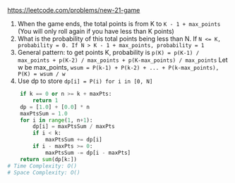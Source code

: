 https://leetcode.com/problems/new-21-game

1. When the game ends, the total points is from K to `K - 1 + max_points` (You will only roll again if you have less than K points)
2. What is the probability of this total points being less than N. If `N <= K, probability = 0. If N > K - 1 + max_points, probability = 1`
3. General pattern: to get points K, probability is `p(K) = p(K-1) / max_points + p(K-2) / max_points + p(K-max_points) / max_points`
Let w be max_points, `wsum = P(k-1) + P(k-2) + ... + P(k-max_points), P(K) = wsum / w`
4. Use dp to store `dp[i] = P(i) for i in [0, N]`

```python
    if k == 0 or n >= k + maxPts: 
        return 1
    dp = [1.0] + [0.0] * n
    maxPtsSum = 1.0
    for i in range(1, n+1):
        dp[i] = maxPtsSum / maxPts
        if i < k:
            maxPtsSum += dp[i]
        if i - maxPts >= 0:
            maxPtsSum -= dp[i - maxPts]
    return sum(dp[k:])
# Time Complexity: O()
# Space Complexity: O()
```